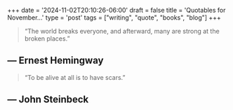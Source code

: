 +++
date = '2024-11-02T20:10:26-06:00'
draft = false
title = 'Quotables for November...'
type = 'post'
tags = ["writing", "quote", "books", "blog"]
+++


>“The world breaks everyone, and afterward, many are strong at the broken places.”

## — Ernest Hemingway <br />


>“To be alive at all is to have scars.”

## — John Steinbeck